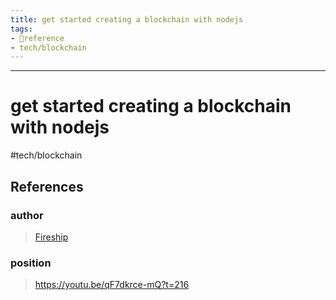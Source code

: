 ```yaml
---
title: get started creating a blockchain with nodejs
tags:
- 🔗reference
- tech/blockchain
---
```



---

# get started creating a blockchain with nodejs

#tech/blockchain 
## References

### author
> [Fireship](/Authors/Fireship.md)
### position
> https://youtu.be/qF7dkrce-mQ?t=216
